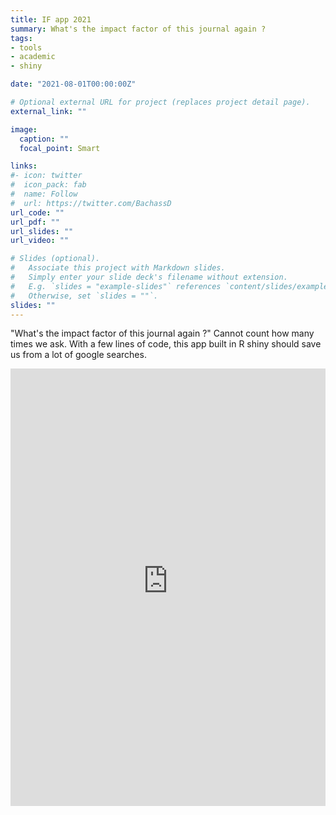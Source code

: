 ```yaml
---
title: IF app 2021
summary: What's the impact factor of this journal again ?
tags:
- tools
- academic
- shiny

date: "2021-08-01T00:00:00Z"

# Optional external URL for project (replaces project detail page).
external_link: ""

image:
  caption: ""
  focal_point: Smart

links:
#- icon: twitter
#  icon_pack: fab
#  name: Follow
#  url: https://twitter.com/BachassD
url_code: ""
url_pdf: ""
url_slides: ""
url_video: ""

# Slides (optional).
#   Associate this project with Markdown slides.
#   Simply enter your slide deck's filename without extension.
#   E.g. `slides = "example-slides"` references `content/slides/example-slides.md`.
#   Otherwise, set `slides = ""`.
slides: ""
---
```

"What's the impact factor of this journal again ?" Cannot count how many times we ask. With a few lines of code, this app built in R shiny should save us from a lot of google searches.

<iframe src="https://damienbachasson.shinyapps.io/IF-app/" width="100%" height="700px" frameborder="no"></iframe>


